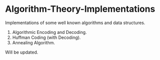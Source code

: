 # Algorithm-Theory-Implementations
Implementations of some well known algorithms and data structures.  

1. Algorithmic Encoding and Decoding.
2. Huffman Coding (with Decoding).
3. Annealing Algorithm.
  
Will be updated.
